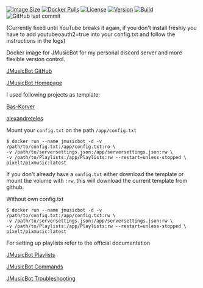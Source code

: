 [![Image Size](https://img.shields.io/docker/image-size/pixelt/jmusicbot?sort=semver&style=for-the-badge)](https://hub.docker.com/layers/pixelt/jmusicbot/latest/images/sha256:c37c0315014c85f7c069464fa5e0426d8585341c57b21c1a022fe6486387e776?context=explore)
[![Docker Pulls](https://img.shields.io/docker/pulls/pixelt/jmusicbot?style=for-the-badge)](https://hub.docker.com/r/pixelt/jmusicbot)
[![License](https://img.shields.io/github/license/UnpixeltGuard/pixmusic?style=for-the-badge)](https://github.com/UnpixeltGuard/pixmusic/blob/master/LICENSE)
[![Version](https://img.shields.io/docker/v/pixelt/jmusicbot/latest?style=for-the-badge)](https://hub.docker.com/r/pixelt/jmusicbot/tags)
[![Build](https://img.shields.io/github/workflow/status/UnpixeltGuard/pixmusic/Build%20latest%20docker%20image%20for%20JMusicBot?style=for-the-badge)](https://github.com/UnpixeltGuard/pixmusic/actions/workflows/main.yml)
![GitHub last commit](https://img.shields.io/github/last-commit/UnpixeltGuard/pixmusic?style=for-the-badge)

(Currently fixed until YouTube breaks it again, if you don't install freshly you have to add youtubeoauth2=true into your config.txt and follow the instructions in the logs)

Docker image for JMusicBot for my personal discord server and more flexible version control. 

[JMusicBot GitHub](https://github.com/jagrosh/MusicBot)

[JMusicBot Homepage](https://jmusicbot.com/)

I used following projects as template:

[Bas-Korver](https://github.com/Bas-Korver/docker-jmusicbot)

[alexandreteles](https://github.com/alexandreteles/jmusicbot-docker)


Mount your `config.txt` on the path `/app/config.txt`

```
$ docker run --name jmusicbot -d -v /path/to/config.txt:/app/config.txt:ro \
-v /path/to/serversettings.json:/app/serversettings.json:rw \
-v /path/to/Playlists:/app/Playlists:rw --restart=unless-stopped \
pixelt/pixmusic:latest
```

If you don't already have a `config.txt` either download the template or mount the volume with `:rw`,
this will download the current template from github.

Without own config.txt
```
$ docker run --name jmusicbot -d -v /path/to/config.txt:/app/config.txt:rw \
-v /path/to/serversettings.json:/app/serversettings.json:rw \
-v /path/to/Playlists:/app/Playlists:rw --restart=unless-stopped \
pixelt/pixmusic:latest
```

For setting up playlists refer to the official documentation

[JMusicBot Playlists](https://jmusicbot.com/playlists/)

[JMusicBot Commands](https://jmusicbot.com/commands/)

[JMusicBot Troubleshooting](https://jmusicbot.com/troubleshooting/)
